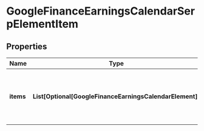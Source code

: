 # GoogleFinanceEarningsCalendarSerpElementItem


## Properties

| Name | Type | Description | Notes |
|------------ | ------------- | ------------- | -------------|
**items** | **List[Optional[GoogleFinanceEarningsCalendarElement]]** | market indexes data<br>array of items containing market indexes data;<br>possible type of items: google_finance_asset_pair_element, google_finance_market_instrument_element, google_finance_market_index_element |[optional]|